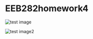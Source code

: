 # EEB282homework4


![test image](https://github.com/qingdahu/EEB282homework4/lengthCDF-lessthan100kb.png)

![test image2](https://www.google.com/url?sa=i&rct=j&q=&esrc=s&source=images&cd=&cad=rja&uact=8&ved=2ahUKEwiY_-WR2ZXfAhUyoFsKHfWsBRgQjRx6BAgBEAU&url=https%3A%2F%2Fwww.iconfinder.com%2Ficons%2F491287%2Feducation_school_exam_school_grade_school_test_icon&psig=AOvVaw0NHGquCUHNohgvcxJQXQYP&ust=1544546206036669)
